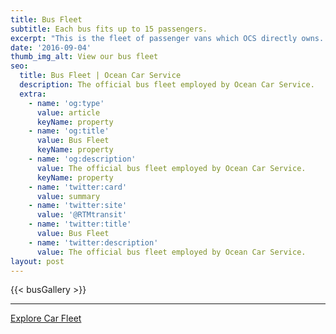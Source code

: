 ```yaml
---
title: Bus Fleet
subtitle: Each bus fits up to 15 passengers.
excerpt: "This is the fleet of passenger vans which OCS directly owns. We always properly maintain them, clean, and disinfect them frequently."
date: '2016-09-04'
thumb_img_alt: View our bus fleet
seo:
  title: Bus Fleet | Ocean Car Service
  description: The official bus fleet employed by Ocean Car Service.
  extra:
    - name: 'og:type'
      value: article
      keyName: property
    - name: 'og:title'
      value: Bus Fleet
      keyName: property
    - name: 'og:description'
      value: The official bus fleet employed by Ocean Car Service.
      keyName: property
    - name: 'twitter:card'
      value: summary
    - name: 'twitter:site'
      value: '@RTMtransit'
    - name: 'twitter:title'
      value: Bus Fleet
    - name: 'twitter:description'
      value: The official bus fleet employed by Ocean Car Service.
layout: post
---
```


{{< busGallery >}}

---
<div class="center">
  <a href="/fleet/car">Explore Car Fleet</a>
</div>

